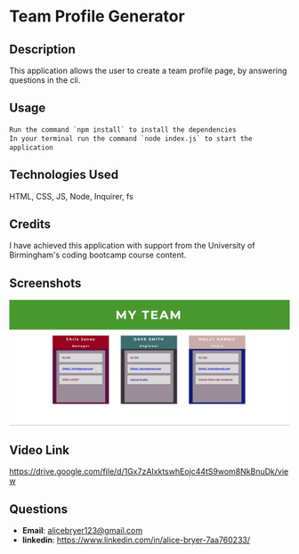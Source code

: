 # Team Profile Generator

## Description

This application allows the user to create a team profile page, by answering questions in the cli.

## Usage

```
Run the command `npm install` to install the dependencies
In your terminal run the command `node index.js` to start the application

```

## Technologies Used

HTML, CSS, JS,
Node, Inquirer, fs

## Credits

I have achieved this application with support from the University of Birmingham's coding bootcamp course content.

## Screenshots

![Alt](./assets/Screenshot%202022-09-12%20174118.jpg)

## Video Link

https://drive.google.com/file/d/1Gx7zAIxktswhEojc44tS9wom8NkBnuDk/view

## Questions

- **Email**: alicebryer123@gmail.com
- **linkedin**: https://www.linkedin.com/in/alice-bryer-7aa760233/
